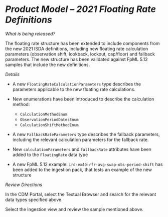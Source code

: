 # *Product Model – 2021 Floating Rate Definitions*

_What is being released?_

The floating rate structure has been extended to include components from the new 2021 ISDA definitions, including new floating rate calculation parameters (observation shift, lookback, lockout, cap/floor) and fallback parameters. The new structure has been validated against FpML 5.12 samples that include the new definitions.

_Details_

- A new `FloatingRateCalculationParameters` type describes the parameters applicable to the new floating rate calculations.
- New enumerations have been introduced to describe the calculation method:

  - `CalculationMethodEnum`
  - `ObservationPeriodDatesEnum`
  - `CalculationShiftMethodEnum`

- A new `FallbackRateParameters` type describes the fallback parameters, including the relevant calculation parameters for the fallback rate.
- New `calculationParameters` and `fallbackRate` attributes have been added to the `FloatingRate` data type
- A new FpML 5.12 example: `ird-ex40-rfr-avg-swap-obs-period-shift` has been added to the ingestion pack, that tests an example of the new structure

_Review Directions_

In the CDM Portal, select the Textual Browser and search for the relevant data types specified above.

Select the Ingestion view and review the sample mentioned above.
